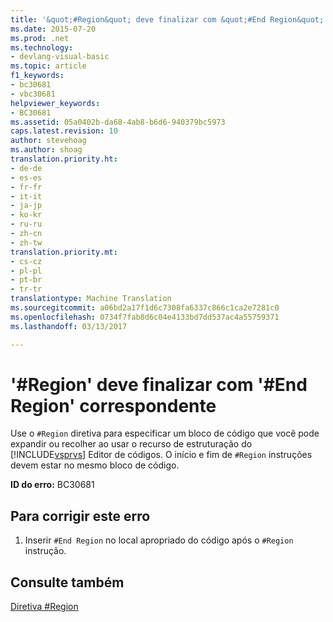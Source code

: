 ```yaml
---
title: '&quot;#Region&quot; deve finalizar com &quot;#End Region&quot; correspondente | Documentos do Microsoft'
ms.date: 2015-07-20
ms.prod: .net
ms.technology:
- devlang-visual-basic
ms.topic: article
f1_keywords:
- bc30681
- vbc30681
helpviewer_keywords:
- BC30681
ms.assetid: 05a0402b-da68-4ab8-b6d6-940379bc5973
caps.latest.revision: 10
author: stevehoag
ms.author: shoag
translation.priority.ht:
- de-de
- es-es
- fr-fr
- it-it
- ja-jp
- ko-kr
- ru-ru
- zh-cn
- zh-tw
translation.priority.mt:
- cs-cz
- pl-pl
- pt-br
- tr-tr
translationtype: Machine Translation
ms.sourcegitcommit: a06bd2a17f1d6c7308fa6337c866c1ca2e7281c0
ms.openlocfilehash: 0734f7fab8d6c04e4133bd7dd537ac4a55759371
ms.lasthandoff: 03/13/2017

---
```

# <a name="39region39-statement-must-end-with-a-matching-39end-region39"></a>'#Region' deve finalizar com '#End Region' correspondente
Use o `#Region` diretiva para especificar um bloco de código que você pode expandir ou recolher ao usar o recurso de estruturação do [!INCLUDE[vsprvs](../../csharp/includes/vsprvs_md.md)] Editor de códigos. O início e fim de `#Region` instruções devem estar no mesmo bloco de código.  
  
 **ID do erro:** BC30681  
  
## <a name="to-correct-this-error"></a>Para corrigir este erro  
  
1.  Inserir `#End Region` no local apropriado do código após o `#Region` instrução.  
  
## <a name="see-also"></a>Consulte também  
 [Diretiva #Region](../../visual-basic/language-reference/directives/region-directive.md)
